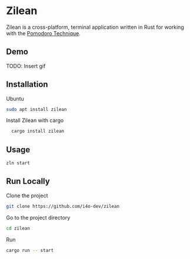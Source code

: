 # Zilean

Zilean is a cross-platform, terminal application written in Rust for working with the [Pomodoro Technique](https://todoist.com/productivity-methods/pomodoro-technique).

## Demo

TODO: Insert gif


## Installation

Ubuntu

```bash
sudo apt install zilean
```

Install Zilean with cargo

```bash
  cargo install zilean
```
    
## Usage

```bash
zln start
```


## Run Locally

Clone the project

```bash
git clone https://github.com/i4o-dev/zilean
```

Go to the project directory

```bash
cd zilean
```

Run

```bash
cargo run -- start
```
